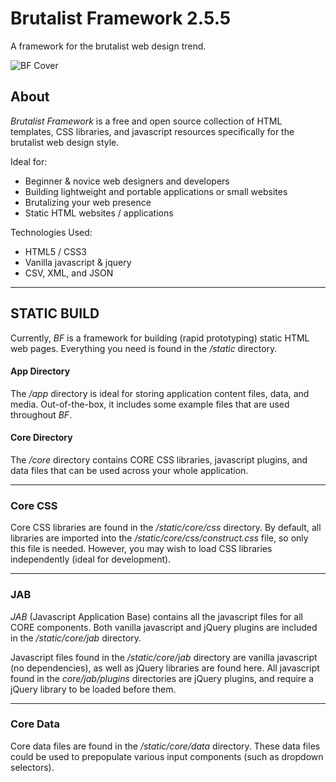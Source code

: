 # Brutalist Framework 2.5.5
A framework for the brutalist web design trend.

![BF Cover](https://www.brutalistframework.com/app/files/images/bf-social-tile.jpg)
## About
_Brutalist Framework_ is a free and open source collection of HTML templates, CSS libraries, and javascript resources specifically for the brutalist web design style.

Ideal for:
* Beginner & novice web designers and developers
* Building lightweight and portable applications or small websites
* Brutalizing your web presence
* Static HTML websites / applications

Technologies Used: 
* HTML5 / CSS3
* Vanilla javascript & jquery
* CSV, XML, and JSON

***
## STATIC BUILD
Currently, _BF_ is a framework for building (rapid prototyping) static HTML web pages. Everything you need is found in the _/static_ directory.

#### App Directory
The _/app_ directory is ideal for storing application content files, data, and media. Out-of-the-box, it includes some example files that are used throughout _BF_. 

#### Core Directory
The _/core_ directory contains CORE CSS libraries, javascript plugins, and data files that can be used across your whole application. 

***
### Core CSS
Core CSS libraries are found in the _/static/core/css_ directory. By default, all libraries are imported into the _/static/core/css/construct.css_ file, so only this file is needed. However, you may wish to load CSS libraries independently (ideal for development). 

***
### JAB
_JAB_ (Javascript Application Base) contains all the javascript files for all CORE components. Both vanilla javascript and jQuery plugins are included in the _/static/core/jab_ directory. 

Javascript files found in the _/static/core/jab_ directory are vanilla javascript (no dependencies), as well as jQuery libraries are found here. All javascript found in the _core/jab/plugins_ directories are jQuery plugins, and require a jQuery library to be loaded before them. 

***
### Core Data
Core data files are found in the _/static/core/data_ directory. These data files could be used to prepopulate various input components (such as dropdown selectors). 